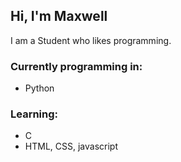 ##  Hi, I'm Maxwell
I am a Student who likes programming.

### Currently programming in:
- Python
### Learning:
- C
- HTML, CSS, javascript
